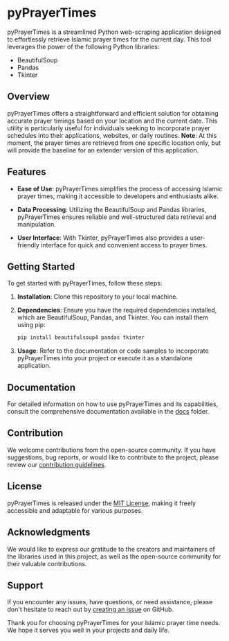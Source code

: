 # pyPrayerTimes

pyPrayerTimes is a streamlined Python web-scraping application designed to effortlessly retrieve Islamic prayer times for the current day. This tool leverages the power of the following Python libraries:

- BeautifulSoup
- Pandas
- Tkinter

## Overview

pyPrayerTimes offers a straightforward and efficient solution for obtaining accurate prayer timings based on your location and the current date. This utility is particularly useful for individuals seeking to incorporate prayer schedules into their applications, websites, or daily routines.
**Note**: At this moment, the prayer times are retrieved from one specific location only, but will provide the baseline for an extender version of this application.

## Features

- **Ease of Use**: pyPrayerTimes simplifies the process of accessing Islamic prayer times, making it accessible to developers and enthusiasts alike.

- **Data Processing**: Utilizing the BeautifulSoup and Pandas libraries, pyPrayerTimes ensures reliable and well-structured data retrieval and manipulation.

- **User Interface**: With Tkinter, pyPrayerTimes also provides a user-friendly interface for quick and convenient access to prayer times.

## Getting Started

To get started with pyPrayerTimes, follow these steps:

1. **Installation**: Clone this repository to your local machine.

2. **Dependencies**: Ensure you have the required dependencies installed, which are BeautifulSoup, Pandas, and Tkinter. You can install them using pip:

   ```bash
   pip install beautifulsoup4 pandas tkinter
   ```

3. **Usage**: Refer to the documentation or code samples to incorporate pyPrayerTimes into your project or execute it as a standalone application.

## Documentation

For detailed information on how to use pyPrayerTimes and its capabilities, consult the comprehensive documentation available in the [docs](/docs) folder.

## Contribution

We welcome contributions from the open-source community. If you have suggestions, bug reports, or would like to contribute to the project, please review our [contribution guidelines](CONTRIBUTING.md).

## License

pyPrayerTimes is released under the [MIT License](LICENSE), making it freely accessible and adaptable for various purposes.

## Acknowledgments

We would like to express our gratitude to the creators and maintainers of the libraries used in this project, as well as the open-source community for their valuable contributions.

## Support

If you encounter any issues, have questions, or need assistance, please don't hesitate to reach out by [creating an issue](https://github.com/yourusername/pyprayertimes/issues) on GitHub.

Thank you for choosing pyPrayerTimes for your Islamic prayer time needs. We hope it serves you well in your projects and daily life.
